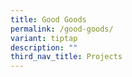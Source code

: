 ```yaml
---
title: Good Goods
permalink: /good-goods/
variant: tiptap
description: ""
third_nav_title: Projects
---
```

